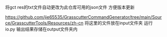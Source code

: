 将gct res的txt文件自动更改为此仓库可用的json文件 方便版本更新

https://github.com/jie65535/GrasscutterCommandGenerator/tree/main/Source/GrasscutterTools/Resources/zh-cn
将这里的文件放在input文件夹
运行io.py
输出结果存储在output文件夹内
